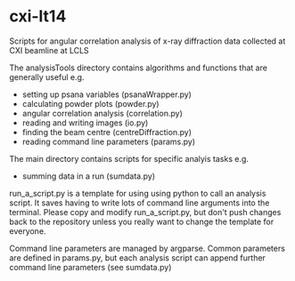 # cxi-lt14

Scripts for angular correlation analysis of x-ray diffraction data collected at CXI beamline at LCLS

The analysisTools directory contains algorithms and functions that are generally useful
e.g.
- setting up psana variables (psanaWrapper.py)
- calculating powder plots (powder.py)
- angular correlation analysis (correlation.py)
- reading and writing images (io.py)
- finding the beam centre (centreDiffraction.py)
- reading command line parameters (params.py)

The main directory contains scripts for specific analyis tasks
e.g.
- summing data in a run (sumdata.py)

run_a_script.py is a template for using using python to call an analysis script. It saves having to write lots of command line arguments into the terminal. Please copy and modify run_a_script.py, but don't push changes back to the repository unless you really want to change the template for everyone.

Command line parameters are managed by argparse. Common parameters are defined in params.py, but each analysis script can append further command line parameters (see sumdata.py)
